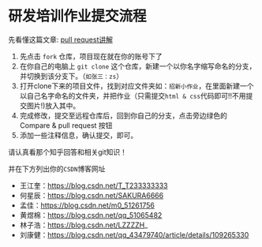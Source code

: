 # 研发培训作业提交流程

先看懂这篇文章: [pull request讲解](https://www.zhihu.com/question/21682976)

1. 先点击 `fork` 仓库，项目现在就在你的账号下了
2. 在你自己的电脑上 `git clone` 这个仓库，新建一个以你名字缩写命名的分支，并切换到该分支下。（`如张三：zs`）
3. 打开clone下来的项目文件，找到对应文件夹如：`招新小作业`，在里面新建一个以自己名字命名的文件夹，并把作业（只需提交`html & css`代码即可!!不用提交图片!)放入其中。
4. 完成修改，提交至远程仓库后，回到你自己的分支，点击旁边绿色的 Compare & pull request 按钮
5. 添加一些注释信息，确认提交，即可。

请认真看那个知乎回答和相关git知识！

并在下方列出你的`CSDN`博客网址

- 王江奎：https://blog.csdn.net/T_T233333333
- 何星辰：https://blog.csdn.net/SAKURA6666
- 孟佳：https://blog.csdn.net/m0_51261756
- 黄煜棉：https://blog.csdn.net/qq_51065482
- 林子浩：https://blog.csdn.net/LZZZZH_
- 刘康健：https://blog.csdn.net/qq_43479740/article/details/109265330

